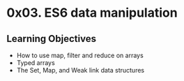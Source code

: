 # 0x03. ES6 data manipulation
## Learning Objectives
* How to use map, filter and reduce on arrays
* Typed arrays
* The Set, Map, and Weak link data structures